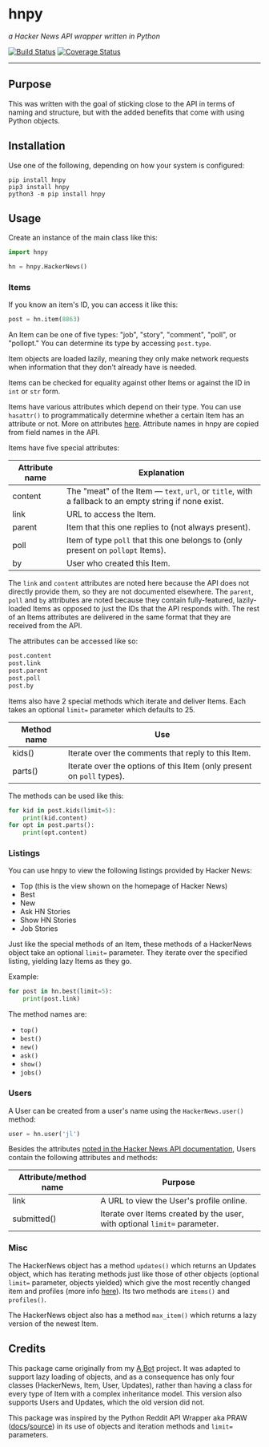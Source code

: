 # hnpy  
*a Hacker News API wrapper written in Python*

[![Build Status](https://travis-ci.org/jarhill0/hnpy.svg?branch=master)](https://travis-ci.org/jarhill0/hnpy)
[![Coverage Status](https://coveralls.io/repos/github/jarhill0/hnpy/badge.svg?branch=master)](https://coveralls.io/github/jarhill0/hnpy?branch=master)

---

## Purpose

This was written with the goal of sticking close to the API in terms of naming and structure, but with the added 
benefits that come with using Python objects.

## Installation

Use one of the following, depending on how your system is configured:

```shell
pip install hnpy
pip3 install hnpy
python3 -m pip install hnpy
```

## Usage

Create an instance of the main class like this:

```python
import hnpy

hn = hnpy.HackerNews()
```


### Items

If you know an item's ID, you can access it like this:

```python
post = hn.item(8863)
```

An Item can be one of five types: "job", "story", "comment", "poll", or "pollopt." You can determine its type by 
accessing `post.type`.

Item objects are loaded lazily, meaning they only make network requests when information that they don't already have 
is needed.

Items can be checked for equality against other Items or against the ID in `int` or `str` form.

Items have various attributes which depend on their type. You can use `hasattr()` to programmatically determine 
whether a certain Item has an attribute or not. More on attributes [here](https://github.com/HackerNews/API#items). 
Attribute names in hnpy are copied from field names in the API.

Items have five special attributes: 

Attribute name | Explanation
---|---
content | The "meat" of the Item — `text`, `url`, or `title`, with a fallback to an empty string if none exist.
link | URL to access the Item.
parent | Item that this one replies to (not always present).
poll | Item of type `poll` that this one belongs to (only present on `pollopt` Items).
by | User who created this Item.

The `link` and `content` attributes are noted here because the API does not directly provide them, so they are not 
documented elsewhere. The `parent`, `poll` and `by` attributes are noted because they contain fully-featured, 
lazily-loaded Items as opposed to just the IDs that the API responds with. The rest of an Items attributes are 
delivered in the same format that they are received from the API. 

The attributes can be accessed like so:

```python
post.content
post.link
post.parent
post.poll
post.by
```

Items also have 2 special methods which iterate and deliver Items. Each takes an optional `limit=` parameter which 
defaults to 25. 

Method name | Use
---|---
kids() | Iterate over the comments that reply to this Item.
parts() | Iterate over the options of this Item (only present on `poll` types).

The methods can be used like this:

```python
for kid in post.kids(limit=5):
    print(kid.content)
for opt in post.parts():
    print(opt.content)
```


### Listings

You can use hnpy to view the following listings provided by Hacker News:

- Top (this is the view shown on the homepage of Hacker News)
- Best
- New
- Ask HN Stories
- Show HN Stories
- Job Stories

Just like the special methods of an Item, these methods of a HackerNews object take an optional `limit=` parameter. 
They iterate over the specified listing, yielding lazy Items as they go. 

Example:

```python
for post in hn.best(limit=5):
    print(post.link)
```

The method names are:

- `top()`
- `best()`
- `new()`
- `ask()`
- `show()`
- `jobs()`


### Users

A User can be created from a user's name using the `HackerNews.user()` method:

```python
user = hn.user('jl')
```

Besides the attributes [noted in the Hacker News API documentation](https://github.com/HackerNews/API#users), Users 
contain the following attributes and methods:

Attribute/method name | Purpose
---|---
link | A URL to view the User's profile online.
submitted() | Iterate over Items created by the user, with optional `limit=` parameter. 


### Misc

The HackerNews object has a method `updates()` which returns an Updates object, which has iterating methods just like 
those of other objects (optional `limit=` parameter, objects yielded) which give the most recently changed item and 
profiles (more info [here](https://github.com/HackerNews/API#changed-items-and-profiles)). Its two methods are 
`items()` and `profiles()`.

The HackerNews object also has a method `max_item()` which returns a lazy version of the newest Item. 

## Credits

This package came originally from my [A Bot](https://github.com/jarhill0/abot) project. It was adapted to support 
lazy loading of objects, and as a consequence has only four classes (HackerNews, Item, User, Updates), rather than 
having a class for every type of Item with a complex inheritance model. This version also supports Users and Updates, 
which the old version did not. 

This package was inspired by the Python Reddit API Wrapper aka PRAW
([docs](https://praw.readthedocs.io/en/latest/)/[source](https://github.com/praw-dev/praw/)) in its use of objects 
and iteration methods and `limit=` parameters.